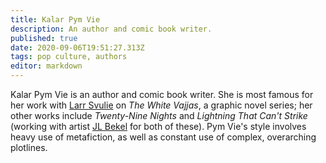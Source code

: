 ```yaml
---
title: Kalar Pym Vie
description: An author and comic book writer.
published: true
date: 2020-09-06T19:51:27.313Z
tags: pop culture, authors
editor: markdown
---
```


Kalar Pym Vie is an author and comic book writer. She is most famous for her work with [Larr Svulie](/pop-culture-figures/larr_svulie "wikilink") on *The White Vajjas*, a graphic novel series; her other works include *Twenty-Nine Nights* and *Lightning That Can't Strike* (working with artist [JL Bekel](/pop-culture-figures/jl_bekel "wikilink") for both of these). Pym Vie's style involves heavy use of metafiction, as well as constant use of complex, overarching plotlines.